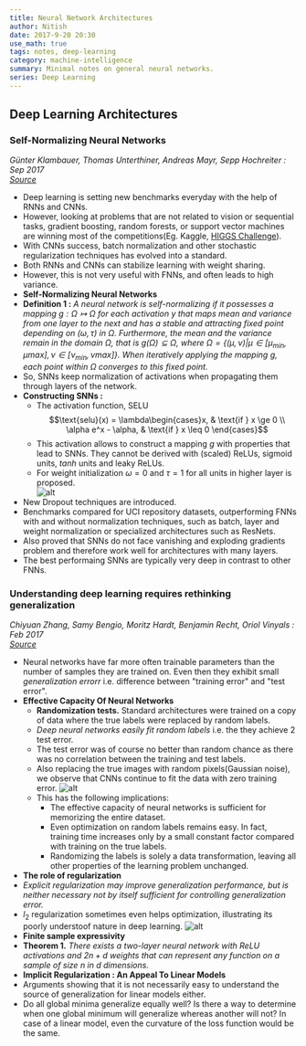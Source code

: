 ```yaml
---
title: Neural Network Architectures
author: Nitish
date: 2017-9-20 20:30
use_math: true
tags: notes, deep-learning
category: machine-intelligence
summary: Minimal notes on general neural networks.
series: Deep Learning
---
```


## **Deep Learning Architectures**

### Self-Normalizing Neural Networks   
*Günter Klambauer, Thomas Unterthiner, Andreas Mayr, Sepp Hochreiter : Sep 2017*   
[*Source*](https://arxiv.org/abs/1706.02515)   

* Deep learning is setting new benchmarks everyday with the help of RNNs and CNNs.
* However, looking at problems that are not related to vision or sequential tasks, gradient boosting, random forests, or support vector machines are winning most of the competitions(Eg. Kaggle, [HIGGS Challenge](https://www.kaggle.com/c/higgs-boson)).
* With CNNs success, batch normalization and other stochastic regularization techniques has evolved into a standard.
* Both RNNs and CNNs can stabilize learning with weight sharing.
* However, this is not very useful with FNNs, and often leads to high variance.
* **Self-Normalizing Neural Networks**
* **Definition 1 :** *A neural network is self-normalizing if it possesses a mapping $g : \Omega \mapsto\Omega$ for each activation $y$ that maps mean and variance from one layer to the next and has a stable and attracting fixed point depending on $(\omega,\tau)$ in $\Omega$. Furthermore, the mean and the variance remain in the domain $\Omega$, that is $g(\Omega)\subseteq\Omega$, where $\Omega = \{(\mu,\nu)|\mu\in[\mu_{min}, \mu{max}], \nu\in[\nu_{min}, \nu{max}]\}$. When iteratively applying the mapping $g$, each point within $\Omega$ converges to this fixed point.*
* So, SNNs keep normalization of activations when propagating them through layers of the network.
* **Constructing SNNs :** 
    * The activation function, SELU
$$\text{selu}(x) = \lambda\begin{cases}x, & \text{if } x \ge 0 \\
\alpha e^x - \alpha, & \text{if } x \leq 0 \end{cases}$$
    * This activation allows to construct a mapping $g$ with properties that lead to SNNs. They cannot be derived with (scaled) ReLUs, sigmoid units, $tanh$ units and leaky ReLUs.
    * For weight initialization $\omega=0$ and $\tau=1$ for all units in higher layer is proposed.   
![alt](/images/papers/selfNeural1.jpg)   
* New Dropout techniques are introduced.
* Benchmarks compared for UCI repository datasets, outperforming FNNs with and without normalization techniques, such as batch, layer and weight normalization or specialized architectures such as ResNets.
* Also proved that SNNs do not face vanishing and exploding gradients problem and therefore work well for architectures with many layers.
* The best performaing SNNs are typically very deep in contrast to other FNNs.

### Understanding deep learning requires rethinking generalization   
*Chiyuan Zhang, Samy Bengio, Moritz Hardt, Benjamin Recht, Oriol Vinyals : Feb 2017*   
[*Source*](https://arxiv.org/abs/1611.03530)   

* Neural networks have far more often trainable parameters than the number of samples they are trained on. Even then they exhibit small *generalization errorr* i.e. difference between "training error" and "test error".
* **Effective Capacity Of Neural Networks**
    * **Randomization tests.** Standard architectures were trained on a copy of data where the true labels were replaced by random labels. 
    * *Deep neural networks easily fit random labels* i.e. the they achieve 2 test error.
    * The test error was of course no better than random chance as there was no correlation between the training and test labels.
    * Also replacing the true images with random pixels(Gaussian noise), we observe that CNNs continue to fit the data with zero training error.
![alt](/images/papers/nnGeneralization1.jpg)   
    * This has the following implications:
        * The effective capacity of neural networks is sufficient for memorizing the entire dataset.
        * Even optimization on random labels remains easy. In fact, training time increases only by a small constant factor compared with training on the true labels.
        * Randomizing the labels is solely a data transformation, leaving all other properties of the learning problem unchanged.
* **The role of regularization**
* *Explicit regularization may improve generalization performance, but is neither necessary not by itself sufficient for controlling generalization error.*
* $l_2$ regularization sometimes even helps optimization, illustrating its poorly understoof nature in deep learning.
![alt](/images/papers/nnGeneralization2.jpg)   
* **Finite sample expressivity**
* **Theorem 1.** *There exists a two-layer neural network with ReLU activations and $2n+d$ weights that can represent any function on a sample of size $n$ in $d$ dimensions.*   
* **Implicit Regularization : An Appeal To Linear Models**
* Arguments showing that it is not necessarily easy to understand the source of generalization for linear models either.
* Do all global minima generalize equally well? Is there a way to determine when one global minimum will generalize whereas another will not? In case of a linear model, even the curvature of the loss function would be the same. 

